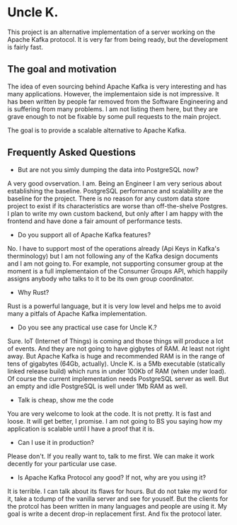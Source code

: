 # Uncle K.

This project is an alternative implementation of a server working on the Apache Kafka protocol. It is very far from being ready, but the development is fairly fast.

## The goal and motivation

The idea of even sourcing behind Apache Kafka is very interesting and has many applications. However, the implementaion side is not impressive. It has been written by people far removed from the Software Engineering and is suffering from many problems. I am not listing them here, but they are grave enough to not be fixable by some pull requests to the main project.

The goal is to provide a scalable alternative to Apache Kafka.

## Frequently Asked Questions

* But are not you simly dumping the data into PostgreSQL now?

A very good ovservation. I am. Being an Engineer I am very serious about establishing the baseline. PostgreSQL performance and scalability are the baseline for the project. There is no reason for any custom data store project to exist if its characteristics are worse than off-the-shelve Postgres. I plan to write my own custom backend, but only after I am happy with the frontend and have done a fair amount of performance tests.

* Do you support all of Apache Kafka features?

No. I have to support most of the operations already (Api Keys in Kafka's therminology) but I am not following any of the Kafka design documents and I am not going to. For example, not supporting consumer group at the moment is a full implementaion of the Consumer Groups API, which happily assigns anybody who talks to it to be its own group coordinator.

* Why Rust?

Rust is a powerful language, but it is very low level and helps me to avoid many a pitfals of Apache Kafka implementation.

* Do you see any practical use case for Uncle K.?

Sure. IoT (Internet of Things) is coming and those things will produce a lot of events. And they are not going to have gigbytes of RAM. At least not right away. But Apache Kafka is huge and recommended RAM is in the range of tens of gigabytes (64Gb, actually). Uncle K. is a 5Mb executable (statically linked release build) which runs in under 100Kb of RAM (when under load). Of course the current implementation needs PostgreSQL server as well. But an empty and idle PostgreSQL is well under 1Mb RAM as well.

* Talk is cheap, show me the code

You are very welcome to look at the code. It is not pretty. It is fast and loose. It will get better, I promise. I am not going to BS you saying how my application is scalable until I have a proof that it is.

* Can I use it in production?

Please don't. If you really want to, talk to me first. We can make it work decently for your particular use case.

* Is Apache Kafka Protocol any good? If not, why are you using it?

It is terrible. I can talk about its flaws for hours. But do not take my word for it, take a tcdump of the vanilla server and see for youself. But the clients for the protcol has been written in many languages and people are using it. My goal is write a decent drop-in replacement first. And fix the protocol later.
